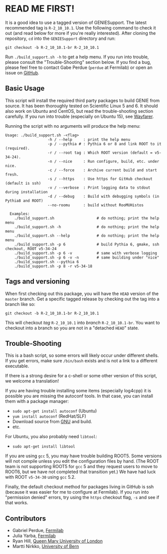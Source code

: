 # READ ME FIRST!

It is a good idea to use a tagged version of GENIESupport. The latest
recommended tag is `R-2_10_10.1`. Use the following command to check
it out (and read below for more if you're really interested). After
cloning the repository, `cd` into the `GENIESupport` directory and
run:

    git checkout -b R-2_10_10.1-br R-2_10_10.1

Run `./build_support.sh -h` to get a help menu. If you run into trouble,
please consult the "Trouble-Shooting" section below. If you find a 
bug, please feel free to contact Gabe Perdue (`perdue` at Fermilab)
or open an issue on [GitHub](https://github.com/GENIEMC/GENIESupport).

## Basic Usage

This script will install the required third party packages to build GENIE 
from source. It has been thoroughly tested on Scientific Linux 5 and 6. 
It should also work on Ubuntu and CentOS, but read the trouble-shooting
section carefully. If you run into trouble (especially on Ubuntu 15), 
see [Wayfarer](https://github.com/GENIEMC/Wayfarer).

Running the script with no arguments will produce the help menu:

    Usage: ./build_support.sh -<flag>
                       -h / --help     : print the help menu
                       -p / --pythia # : Pythia 6 or 8 and link ROOT to it (required).
                       -r / --root tag : Which ROOT version (default = v5-34-24).
                       -n / --nice     : Run configure, build, etc. under nice.
                       -c / --force    : Archive current build and start fresh.
                       -s / --https    : Use https for GitHub checkout (default is ssh)
                       -v / --verbose  : Print logging data to stdout during installation
                       -d / --debug    : Build with debugging symbols (in Pythia8 and ROOT)
                       --no-roomu      : build without RooMUHistos
     
      Examples:  
        ./build_support.sh                   # do nothing; print the help menu
        ./build_support.sh -h                # do nothing; print the help menu
        ./build_support.sh --help            # do nothing; print the help menu
        ./build_support.sh -p 6              # build Pythia 6, gmake, ssh checkout, ROOT v5-34-24
        ./build_support.sh -p 6 -v           # same with verbose logging
        ./build_support.sh -p 6 -v -n        # same building under "nice"
        ./build_support.sh --pythia 6
        ./build_support.sh -p 8 -r v5-34-18

## Tags and versioning

When first checking out this package, you will have the `HEAD` version of the
`master` branch. Get a specific tagged release by checking out the tag into a
branch like so:

    git checkout -b R-2_10_10.1-br R-2_10_10.1

This will checkout _tag_ `R-2_10_10.1` into _branch_ `R-2_10_10.1-br`. You want to
checkout into a branch so you are not in a "detached `HEAD`" state.

## Trouble-Shooting

This is a bash script, so some errors will likely occur under different
shells. If you get errors, make sure `/bin/bash` exists and is not a 
link to a different executable.

If there is a strong desire for a c-shell or some other version of this 
script, we welcome a translation!

If you are having trouble installing some items (especially log4cpp) it 
is possible you are missing the autoconf tools. In that case, you can 
install them with a package manager:

* `sudo apt-get install autoconf` (Ubuntu)
* `yum install autoconf` (RedHat/SLF)
* Download source from [GNU](http://ftp.gnu.org/gnu/autoconf/) and build.
* etc.

For Ubuntu, you also probably need `libtool`:

* `sudo apt-get install libtool`

If you are using `gcc` 5, you may have trouble building ROOT5. Some
versions will not compile unless you edit the configuration files by
hand. (The ROOT team is not supporting ROOT5 for `gcc` 5 and they
request users to move to ROOT6, but we have not completed that transition
yet.) We have had luck with ROOT `v5-34-30` using `gcc` 5.2. 

Finally, the default checkout method for packages living in GitHub is
ssh (because it was easier for me to configure at Fermilab). If you run
into "permission denied" errors, try using the `https` checkout flag,
`-s` and see if that works.

## Contributors

* Gabriel Perdue,  [Fermilab](http://www.fnal.gov)
* Julia Yarba,     [Fermilab](http://www.fnal.gov)
* Ryan Hill,       [Queen Mary University of London](http://www.qmul.ac.uk)
* Martti Nirkko,   [University of Bern](http://www.unibe.ch/eng/)

